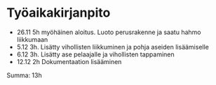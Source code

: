 
# Työaikakirjanpito
- 26.11 5h myöhäinen aloitus. Luoto perusrakenne ja saatu hahmo liikkumaan
- 5.12  3h. Lisätty vihollisten liikkuminen ja pohja aseiden lisäämiselle
- 6.12 3h. Lisätty ase pelaajalle ja vihollisten tappaminen
- 12.12 2h Dokumentaation lisääminen


Summa: 13h
